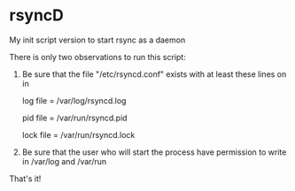 # rsyncD
My init script version to start rsync as a daemon

There is only two observations to run this script:

1. Be sure that the file "/etc/rsyncd.conf" exists with at least these lines on in

	log file = /var/log/rsyncd.log

	pid file = /var/run/rsyncd.pid

	lock file = /var/run/rsyncd.lock

2. Be sure that the user who will start the process have permission to write in /var/log and /var/run

That's it!
